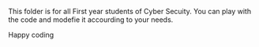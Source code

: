 This folder is for all First year students of Cyber Secuity.
You can play with the code and modefie it accourding to your needs.

Happy coding
